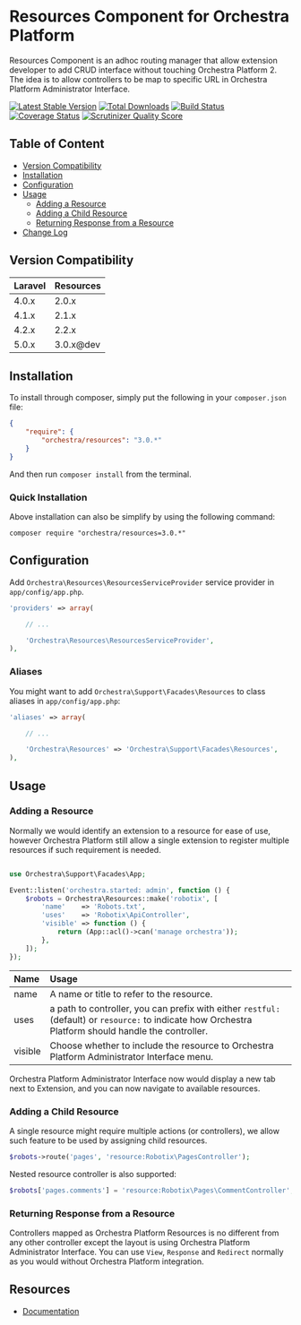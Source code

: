 Resources Component for Orchestra Platform
==============

Resources Component is an adhoc routing manager that allow extension developer to add CRUD interface without touching Orchestra Platform 2. The idea is to allow controllers to be map to specific URL in Orchestra Platform Administrator Interface.

[![Latest Stable Version](https://poser.pugx.org/orchestra/resources/v/stable.png)](https://packagist.org/packages/orchestra/resources)
[![Total Downloads](https://poser.pugx.org/orchestra/resources/downloads.png)](https://packagist.org/packages/orchestra/resources)
[![Build Status](https://travis-ci.org/orchestral/resources.svg?branch=master)](https://travis-ci.org/orchestral/resources)
[![Coverage Status](https://coveralls.io/repos/orchestral/resources/badge.png?branch=master)](https://coveralls.io/r/orchestral/resources?branch=master)
[![Scrutinizer Quality Score](https://scrutinizer-ci.com/g/orchestral/resources/badges/quality-score.png?b=master)](https://scrutinizer-ci.com/g/orchestral/resources/)

## Table of Content

* [Version Compatibility](#version-compatibility)
* [Installation](#installation)
* [Configuration](#configuration)
* [Usage](#usage)
  - [Adding a Resource](#adding-a-resource)
  - [Adding a Child Resource](#adding-a-child-resource)
  - [Returning Response from a Resource](#returning-response-from-a-resource)
* [Change Log](http://orchestraplatform.com/docs/latest/components/resources/changes#v2-3)

## Version Compatibility

Laravel    | Resources
:----------|:----------
 4.0.x     | 2.0.x
 4.1.x     | 2.1.x
 4.2.x     | 2.2.x
 5.0.x     | 3.0.x@dev

## Installation

To install through composer, simply put the following in your `composer.json` file:

```json
{
    "require": {
        "orchestra/resources": "3.0.*"
    }
}
```

And then run `composer install` from the terminal.

### Quick Installation

Above installation can also be simplify by using the following command:

    composer require "orchestra/resources=3.0.*"

## Configuration

Add `Orchestra\Resources\ResourcesServiceProvider` service provider in `app/config/app.php`.


```php
'providers' => array(

    // ...

    'Orchestra\Resources\ResourcesServiceProvider',
),
```

### Aliases

You might want to add `Orchestra\Support\Facades\Resources` to class aliases in `app/config/app.php`:

```php
'aliases' => array(

    // ...

    'Orchestra\Resources' => 'Orchestra\Support\Facades\Resources',
),
```

## Usage

### Adding a Resource

Normally we would identify an extension to a resource for ease of use, however Orchestra Platform still allow a single extension to register multiple resources if such requirement is needed.

```php

use Orchestra\Support\Facades\App;

Event::listen('orchestra.started: admin', function () {
    $robots = Orchestra\Resources::make('robotix', [
        'name'    => 'Robots.txt',
        'uses'    => 'Robotix\ApiController',
        'visible' => function () {
            return (App::acl()->can('manage orchestra'));
        },
    ]);
});
```

Name     | Usage
:--------|:-------------------------------------------------------
name     | A name or title to refer to the resource.
uses     | a path to controller, you can prefix with either `restful:` (default) or `resource:` to indicate how Orchestra Platform should handle the controller.
visible  | Choose whether to include the resource to Orchestra Platform Administrator Interface menu.

Orchestra Platform Administrator Interface now would display a new tab next to Extension, and you can now navigate to available resources.

### Adding a Child Resource

A single resource might require multiple actions (or controllers), we allow such feature to be used by assigning child resources.

```php
$robots->route('pages', 'resource:Robotix\PagesController');
```

Nested resource controller is also supported:

```php
$robots['pages.comments'] = 'resource:Robotix\Pages\CommentController';
```

### Returning Response from a Resource

Controllers mapped as Orchestra Platform Resources is no different from any other controller except the layout is using Orchestra Platform Administrator Interface. You can use `View`, `Response` and `Redirect` normally as you would without Orchestra Platform integration.

## Resources

* [Documentation](http://orchestraplatform.com/docs/latest/components/resources)
